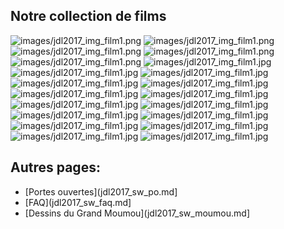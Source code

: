 ## Notre collection de films

![images/jdl2017_img_film1.png](images/jdl2017_img_film1.png)
![images/jdl2017_img_film1.png](images/jdl2017_img_film2.png)
![images/jdl2017_img_film1.png](images/jdl2017_img_film3.png)
![images/jdl2017_img_film1.png](images/jdl2017_img_film4.png)
![images/jdl2017_img_film1.png](images/jdl2017_img_film5.png)
![images/jdl2017_img_film1.jpg](images/jdl2017_img_film6.png)
![images/jdl2017_img_film1.jpg](images/jdl2017_img_film7.png)
![images/jdl2017_img_film1.jpg](images/jdl2017_img_film8.png)
![images/jdl2017_img_film1.jpg](images/jdl2017_img_film9.png)
![images/jdl2017_img_film1.jpg](images/jdl2017_img_film10.png)
![images/jdl2017_img_film1.jpg](images/jdl2017_img_film11.png)
![images/jdl2017_img_film1.jpg](images/jdl2017_img_film12.png)
![images/jdl2017_img_film1.jpg](images/jdl2017_img_film13.png)
![images/jdl2017_img_film1.jpg](images/jdl2017_img_film14.png)
![images/jdl2017_img_film1.jpg](images/jdl2017_img_film15.png)
![images/jdl2017_img_film1.jpg](images/jdl2017_img_film16.png)
![images/jdl2017_img_film1.jpg](images/jdl2017_img_film17.png)
![images/jdl2017_img_film1.jpg](images/jdl2017_img_film18.png)
![images/jdl2017_img_film1.jpg](images/jdl2017_img_film19.png)
![images/jdl2017_img_film1.jpg](images/jdl2017_img_film20.png)

## Autres pages:
- [Portes ouvertes](jdl2017_sw_po.md]
- [FAQ](jdl2017_sw_faq.md]
- [Dessins du Grand Moumou](jdl2017_sw_moumou.md]
